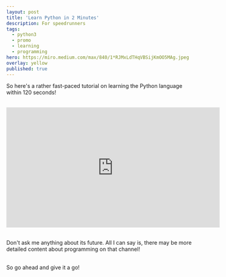 ```yaml
---
layout: post
title: 'Learn Python in 2 Minutes'
description: For speedrunners
tags:
  - python3
  - promo
  - learning
  - programming
hero: https://miro.medium.com/max/840/1*RJMxLdTHqVBSijKmOO5MAg.jpeg
overlay: yellow
published: true
---
```


So here's a rather fast-paced tutorial on learning the Python language within 120 seconds!
<br><br>

<iframe width="560" height="315" src="https://www.youtube.com/embed/3KvcnCZ0tLM" title="YouTube video player" frameborder="0" allow="accelerometer; autoplay; clipboard-write; encrypted-media; gyroscope; picture-in-picture" allowfullscreen></iframe>
<br><br>

Don't ask me anything about its future. All I can say is, there may be more detailed content about programming on that channel!
<br><br>

So go ahead and give it a go!
